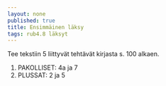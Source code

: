 ```yaml
---
layout: none
published: true
title: Ensimmäinen läksy
tags: rub4.8 läksyt
---
```

Tee tekstiin 5 liittyvät tehtävät kirjasta s. 100 alkaen. 

1. PAKOLLISET: 4a ja 7
2. PLUSSAT: 2 ja 5
